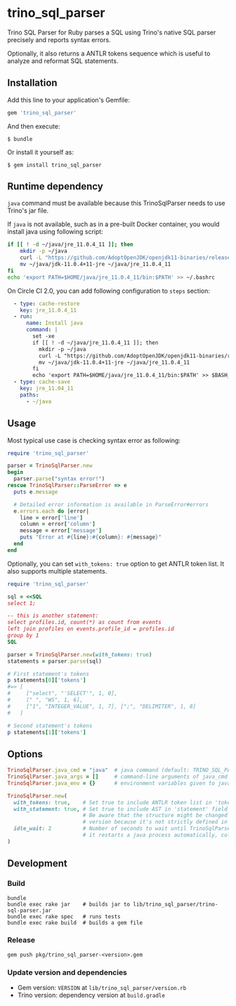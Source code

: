 # trino_sql_parser

Trino SQL Parser for Ruby parses a SQL using Trino's native SQL parser precisely and reports syntax errors.

Optionally, it also returns a ANTLR tokens sequence which is useful to analyze and reformat SQL statements.

## Installation

Add this line to your application's Gemfile:

```ruby
gem 'trino_sql_parser'
```

And then execute:

    $ bundle

Or install it yourself as:

    $ gem install trino_sql_parser

## Runtime dependency

`java` command must be available because this TrinoSqlParser needs to use Trino's jar file.

If `java` is not available, such as in a pre-built Docker container, you would install java using following script:

```bash
if [[ ! -d ~/java/jre_11.0.4_11 ]]; then
    mkdir -p ~/java
    curl -L "https://github.com/AdoptOpenJDK/openjdk11-binaries/releases/download/jdk-11.0.4%2B11/OpenJDK11U-jre_x64_linux_hotspot_11.0.4_11.tar.gz" | tar zx -C ~/java
    mv ~/java/jdk-11.0.4+11-jre ~/java/jre_11.0.4_11
fi
echo 'export PATH=$HOME/java/jre_11.0.4_11/bin:$PATH' >> ~/.bashrc
```

On Circle CI 2.0, you can add following configuration to `steps` section:

```yaml
  - type: cache-restore
    key: jre_11.0.4_11
  - run:
      name: Install java
      command: |
        set -xe
        if [[ ! -d ~/java/jre_11.0.4_11 ]]; then
          mkdir -p ~/java
          curl -L "https://github.com/AdoptOpenJDK/openjdk11-binaries/releases/download/jdk-11.0.4%2B11/OpenJDK11U-jre_x64_linux_hotspot_11.0.4_11.tar.gz" | tar zx -C ~/java
          mv ~/java/jdk-11.0.4+11-jre ~/java/jre_11.0.4_11
        fi
        echo 'export PATH=$HOME/java/jre_11.0.4_11/bin:$PATH' >> $BASH_ENV
  - type: cache-save
    key: jre_11.04_11
    paths:
      - ~/java
```

## Usage

Most typical use case is checking syntax error as following:

```ruby
require 'trino_sql_parser'

parser = TrinoSqlParser.new
begin
  parser.parse("syntax error!")
rescue TrinoSqlParser::ParseError => e
  puts e.message

  # Detailed error information is available in ParseError#errors
  e.errors.each do |error|
    line = error['line']
    column = error['column']
    message = error['message']
    puts "Error at #{line}:#{column}: #{message}"
  end
end
```

Optionally, you can set `with_tokens: true` option to get ANTLR token list. It also supports multiple statements.

```ruby
require 'trino_sql_parser'

sql = <<SQL
select 1;

-- this is another statement:
select profiles.id, count(*) as count from events
left join profiles on events.profile_id = profiles.id
group by 1
SQL

parser = TrinoSqlParser.new(with_tokens: true)
statements = parser.parse(sql)

# First statement's tokens
p statements[0]['tokens']
#=> [
#     ["select", "'SELECT'", 1, 0],
#     [" ", "WS", 1, 6],
#     ["1", "INTEGER_VALUE", 1, 7], [";", "DELIMITER", 1, 8]
#   ]

# Second statement's tokens
p statements[1]['tokens']
```

## Options

```ruby
TrinoSqlParser.java_cmd = "java"  # java command (default: TRINO_SQL_PARSER_JAVA env var or "java")
TrinoSqlParser.java_args = []     # command-line arguments of java_cmd
TrinoSqlParser.java_env = {}      # environment variables given to java_cmd

TrinoSqlParser.new(
  with_tokens: true,    # Set true to include ANTLR token list in 'tokens' field of the result of #parse.
  with_statement: true, # Set true to include AST in 'statement' field of the result of #parse.
                        # Be aware that the structure might be changed when you update trino_sql_parser
                        # version because it's not strictly defined in Trino documents.
  idle_wait: 2          # Number of seconds to wait until TrinoSqlParser kills a java process. Although
                        # it restarts a java process automatically, cold start takes time. Default is 2.
)
```

## Development

### Build

```
bundle
bundle exec rake jar    # builds jar to lib/trino_sql_parser/trino-sql-parser.jar
bundle exec rake spec   # runs tests
bundle exec rake build  # builds a gem file
```

### Release

```
gem push pkg/trino_sql_parser-<version>.gem
```

### Update version and dependencies

* Gem version: `VERSION` at `lib/trino_sql_parser/version.rb`
* Trino version: dependency version at `build.gradle`


